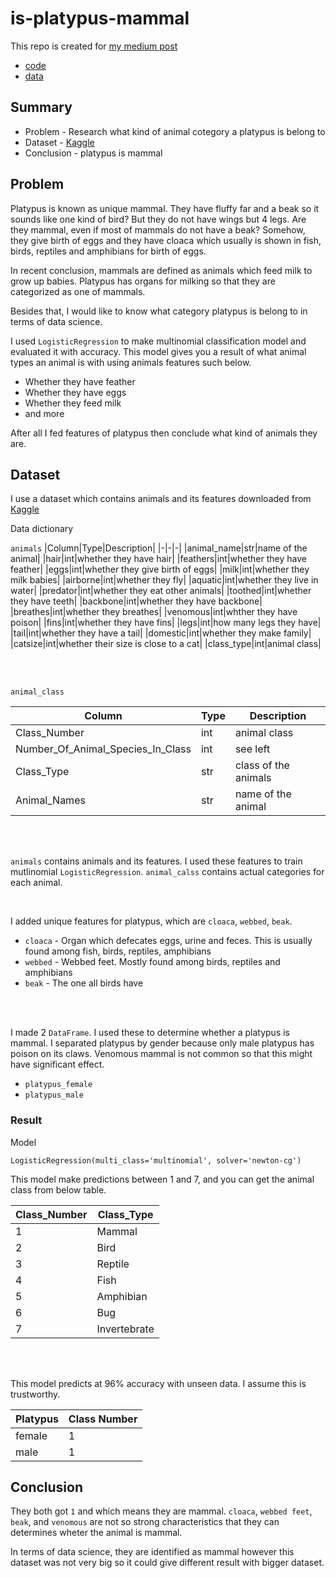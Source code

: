 # is-platypus-mammal


This repo is created for [my medium post](https://noah992.medium.com/is-platypus-mammal-data-science-8934dd9a499c)

* [code](https://github.com/noah992/is-platypus-mammal/blob/main/code/is-platypus-mammal.ipynb)
* [data](https://github.com/noah992/is-platypus-mammal/tree/main/data)

## Summary

* Problem - Research what kind of animal cotegory a platypus is belong to
* Dataset - [Kaggle](https://www.kaggle.com/uciml/zoo-animal-classification)
* Conclusion - platypus is mammal

## Problem


Platypus is known as unique mammal. They have fluffy far and a beak so it sounds like one kind of bird? But they do not have wings but 4 legs. Are they mammal, even if most of mammals do not have a beak? Somehow, they give birth of eggs and they have cloaca which usually is shown in fish, birds, reptiles and amphibians for birth of eggs.

In recent conclusion, mammals are defined as animals which feed milk to grow up babies. Platypus has organs for milking so that they are categorized as one of mammals.

Besides that, I would like to know what category platypus is belong to in terms of data science.

I used `LogisticRegression` to make multinomial classification model and evaluated it with accuracy. This model gives you a result of what animal types an animal is with using animals features such below.

* Whether they have feather
* Whether they have eggs
* Whether they feed milk
* and more

After all I fed features of platypus then conclude what kind of animals they are.

## Dataset

I use a dataset which contains animals and its features downloaded from [Kaggle](https://www.kaggle.com/uciml/zoo-animal-classification)

Data dictionary

`animals`
|Column|Type|Description|
|-|-|-|
|animal_name|str|name of the animal|
|hair|int|whether they have hair|
|feathers|int|whether they have feather|
|eggs|int|whether they give birth of eggs|
|milk|int|whether they milk babies|
|airborne|int|whether they fly|
|aquatic|int|whether they live in water|
|predator|int|whether they eat other animals|
|toothed|int|whether they have teeth|
|backbone|int|whether they have backbone|
|breathes|int|whether they breathes|
|venomous|int|whther they have poison|
|fins|int|whether they have fins|
|legs|int|how many legs they have|
|tail|int|whether they have a tail|
|domestic|int|whether they make family|
|catsize|int|whether their size is close to a cat|
|class_type|int|animal class|

<br />
<br />

`animal_class`

|Column|Type|Description|
|-|-|-|
|Class_Number|int|animal class|
|Number_Of_Animal_Species_In_Class|int|see left|
|Class_Type|str|class of the animals|
|Animal_Names|str|name of the animal|

<br />
<br />

`animals` contains animals and its features. I used these features to train mutlinomial `LogisticRegression`. `animal_calss` contains actual categories for each animal.

<br />

I added unique features for platypus, which are `cloaca`, `webbed`, `beak`.

* `cloaca` - Organ which defecates eggs, urine and feces. This is usually found among fish, birds, reptiles, amphibians
* `webbed` - Webbed feet. Mostly found among birds, reptiles and amphibians
* `beak` - The one all birds have

<br />
<br />

I made 2 `DataFrame`. I used these to determine whether a platypus is mammal. I separated platypus by gender because only male platypus has poison on its claws. Venomous mammal is not common so that this might have significant effect.

* `platypus_female`
* `platypus_male`

### Result

Model

```LogisticRegression(multi_class='multinomial', solver='newton-cg')```

This model make predictions between 1 and 7, and you can get the animal class from below table.

|Class_Number|Class_Type|
|-|-|
|1|Mammal|
|2|Bird|
|3|Reptile|
|4|Fish|
|5|Amphibian|
|6|Bug|
|7|Invertebrate|

<br />
<br />

This model predicts at 96% accuracy with unseen data. I assume this is trustworthy.



|Platypus|Class Number|
|-|-|
|female|1|
|male|1|

## Conclusion

They both got `1` and which means they are mammal. `cloaca`, `webbed feet`, `beak`, and `venomous` are not so strong characteristics that they can determines wheter the animal is mammal.

In terms of data science, they are identified as mammal however this dataset was not very big so it could give different result with bigger dataset.

